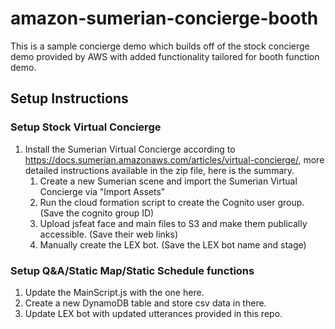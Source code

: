 # amazon-sumerian-concierge-booth
This is a sample concierge demo which builds off of the stock concierge demo provided by AWS with added functionality tailored for booth function demo.

## Setup Instructions
### Setup Stock Virtual Concierge
1. Install the Sumerian Virtual Concierge according to https://docs.sumerian.amazonaws.com/articles/virtual-concierge/, more detailed instructions available in the zip file, here is the summary.
   1. Create a new Sumerian scene and import the Sumerian Virtual Concierge via "Import Assets"
   2. Run the cloud formation script to create the Cognito user group. (Save the cognito group ID)
   3. Upload jsfeat face and main files to S3 and make them publically accessible. (Save their web links) 
   4. Manually create the LEX bot. (Save the LEX bot name and stage)
### Setup Q&A/Static Map/Static Schedule functions
1. Update the MainScript.js with the one here.
2. Create a new DynamoDB table and store csv data in there.
3. Update LEX bot with updated utterances provided in this repo.


